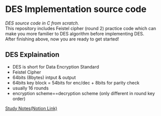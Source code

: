 # DES Implementation source code

*DES source code in C from scratch.*    
This repository includes Feistel cipher (round 2) practice code which can make you more familier to DES algorithm before implementing DES.  
After finishing above, now you are ready to get started!


## DES Explaination
 * DES is short for Data Encryption Standard
 * Feistel Cipher 
 * 64bits (8bytes) intput & output
 * 64bits key block = 54bits for enc/dec + 8bits for parity check
 * usually 16 rounds
 * encryption scheme==decryption scheme (only different in round key order)    
 




[Study Notes(Notion Link)](https://tall-anteater-274.notion.site/DES-48b3d91e51184107acbc7dfb7ecf4189)
